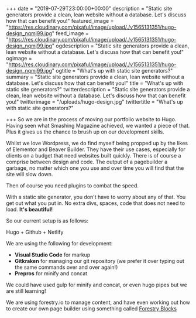 +++
date = "2019-07-29T23:00:00+00:00"
description = "Static site generators provide a clean, lean website without a database. Let's discuss how that can benefit you!"
featured_image = "https://res.cloudinary.com/pixaful/image/upload/./v1565131351/hugo-design_nqmj99.jpg"
feed_image = "https://res.cloudinary.com/pixaful/image/upload/./v1565131351/hugo-design_nqmj99.jpg"
ogdescription = "Static site generators provide a clean, lean website without a database. Let's discuss how that can benefit you!"
ogimage = "https://res.cloudinary.com/pixaful/image/upload/./v1565131351/hugo-design_nqmj99.jpg"
ogtitle = "What's up with static site generators?"
summary = "Static site generators provide a clean, lean website without a database. Let's discuss how that can benefit you!"
title = "What's up with static site generators?"
twitterdescription = "Static site generators provide a clean, lean website without a database. Let's discuss how that can benefit you!"
twitterimage = "/uploads/hugo-design.jpg"
twittertitle = "What's up with static site generators?"

+++
So we are in the process of moving our portfolio website to Hugo. Having seen what Smashing Magazine achieved, we wanted a piece of that. Plus it gives us the chance to brush up on our development skills.

Whilst we love Wordpress, we do find myself being propped up by the likes of Elementor and Beaver Builder.  They have their use cases, especially for clients on a budget that need websites built quickly. There is of course a comprise between design and code. The output of a pagebuilder a garbage, no matter which one you use and over time you will find that the site will slow down.

Then of course you need plugins to combat the speed.

With a static site generator, you don't have to worry about any of that. You get out what you put in. No extra divs, spaces, code that does not need to load. **It's beautiful!**

So our current setup is as follows:

Hugo + Github + Netlify

We are using the following for development:

* **Visual Studio Code** for markup
* **Gitkraken** for managing our git repository (we prefer it over typing out the same commands over and over again!)
* **Prepros** for minify and concat

We could have used gulp for minify and concat, or even hugo pipes but we are still learning!

We are using forestry.io to manage content, and have even working out how to create our own page builder using something called <a href="https://forestry.io/docs/settings/fields/blocks/" target="_blank">Forestry Blocks</a>